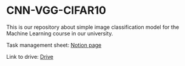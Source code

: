 # CNN-VGG-CIFAR10
This is our repository about simple image classification model for the Machine Learning course in our university.

Task management sheet: [Notion page](https://thainmuet.notion.site/Convolutional-Neural-Network-Project-Image-classification-bb34444369674ed6b9bc6bf02c4cd71b)

Link to drive: [Drive](https://drive.google.com/drive/u/1/folders/1B7KvUVA7G5oFzoCBmS2jhrid0cxGnZOe)
